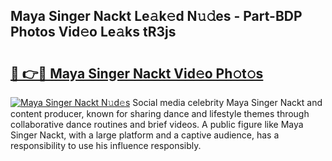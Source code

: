 ## Maya Singer Nackt Le𝚊k𝚎d N𝚞𝚍es - Part-BDP Photos Vid𝚎o Le𝚊ks tR3js

# <h2><a href="http://fb6hps.evod.top/?m=Maya+Singer+Nackt">🔗 👉🔴 Maya Singer Nackt Vid𝚎o Ph𝚘t𝚘s</a></h2>

[![Maya Singer Nackt N𝚞d𝚎s](https://i.imgur.com/8V9OHl7.gif)](http://fb6hps.evod.top/?m=Maya+Singer+Nackt)
Social media celebrity Maya Singer Nackt and content producer, known for sharing dance and lifestyle themes through collaborative dance routines and brief videos. A public figure like Maya Singer Nackt, with a large platform and a captive audience, has a responsibility to use his influence responsibly. 
